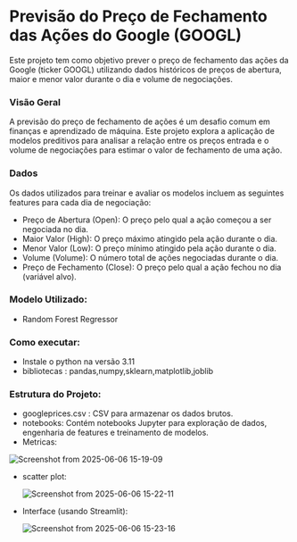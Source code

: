 # Previsão do Preço de Fechamento das Ações do Google (GOOGL)
Este projeto tem como objetivo prever o preço de fechamento das ações da Google (ticker GOOGL) utilizando dados históricos de preços de abertura, maior e menor valor durante o dia e volume de negociações.

### Visão Geral
A previsão do preço de fechamento de ações é um desafio comum em finanças e aprendizado de máquina. Este projeto explora a aplicação de modelos preditivos para analisar a relação entre os preços entrada e o volume de negociações para estimar o valor de fechamento de uma ação.

### Dados
Os dados utilizados para treinar e avaliar os modelos incluem as seguintes features para cada dia de negociação:

- Preço de Abertura (Open): O preço pelo qual a ação começou a ser negociada no dia.
- Maior Valor (High): O preço máximo atingido pela ação durante o dia.
- Menor Valor (Low): O preço mínimo atingido pela ação durante o dia.
- Volume (Volume): O número total de ações negociadas durante o dia.
- Preço de Fechamento (Close): O preço pelo qual a ação fechou no dia (variável alvo).  

### Modelo Utilizado:

- Random Forest Regressor

### Como executar:

- Instale o python na versão 3.11
- bibliotecas : pandas,numpy,sklearn,matplotlib,joblib

### Estrutura do Projeto: 
- googleprices.csv : CSV para armazenar os dados brutos.
- notebooks: Contém notebooks Jupyter para exploração de dados, engenharia de features e treinamento de modelos.
- Metricas:
  
![Screenshot from 2025-06-06 15-19-09](https://github.com/user-attachments/assets/b19f108f-d7f9-4016-a51b-248fc7ddf302)

- scatter plot:

  ![Screenshot from 2025-06-06 15-22-11](https://github.com/user-attachments/assets/3c1bf6dc-a582-46af-a2fc-f9569f0ba9ac)

- Interface (usando Streamlit):

  ![Screenshot from 2025-06-06 15-23-16](https://github.com/user-attachments/assets/aeb0402f-773a-47dc-a4d9-4050070f76c7)
